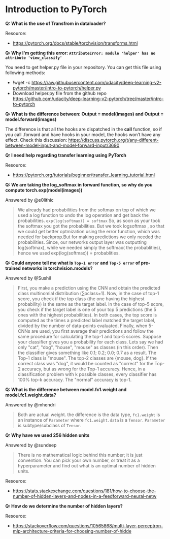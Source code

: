 # Introduction to PyTorch

**Q: What is the use of Transfrom in dataloader?**

  Resource:
-  https://pytorch.org/docs/stable/torchvision/transforms.html

**Q: Why I'm getting this error: `AttributeError: module 'helper' has no attribute 'view_classify'`**

  You need to get helper.py file in your repository. You can get this file using following methods:

-   !wget -c https://raw.githubusercontent.com/udacity/deep-learning-v2-pytorch/master/intro-to-pytorch/helper.py
-   Download helper.py file from the github repo https://github.com/udacity/deep-learning-v2-pytorch/tree/master/intro-to-pytorch

**Q: What is the difference between: Output = model(images) and Output = model.forward(images)**

  The difference is that all the hooks are dispatched in the __call__ function, so if you call .forward and have hooks in your model, the hooks won’t have any effect. Check this discussion: https://discuss.pytorch.org/t/any-different-between-model-input-and-model-forward-input/3690

**Q: I need help regarding transfer learning using PyTorch**

  Resource:
-  https://pytorch.org/tutorials/beginner/transfer_learning_tutorial.html

**Q: We are taking the log_softmax in forward function, so why do you compute torch.exp(model(images))**

  Answered by @e0lithic
  >We already had probabilities from the softmax on top of which we used a log function to undo the log operation and get back the probabilities.
`exp(log(softmax)) = softmax` So, as soon as your took the softmax you got the probabilities. But we took logsoftmax , so that we could get better optmization using the error function, which was needed for backprop.But for making predictions we only needed the probabilities. Since, our networks output layer was outputting log(softmax), while we needed simply the softmax( the probablities), hence we used exp(log(softmax)) = probablities.

**Q: Could anyone tell me what is `Top-1 error` and `Top-5 error` of pre-trained networks in torchvision.models?**

Answered by @Sushil

>First, you make a prediction using the CNN and obtain the predicted class multinomial distribution (∑pclass=1).
Now, in the case of top-1 score, you check if the top class (the one having the highest probability) is the same as the target label.
In the case of top-5 score, you check if the target label is one of your top 5 predictions (the 5 ones with the highest probabilities).
In both cases, the top score is computed as the times a predicted label matched the target label, divided by the number of data-points evaluated.
Finally, when 5-CNNs are used, you first average their predictions and follow the same procedure for calculating the top-1 and top-5 scores.
Suppose your classifier gives you a probability for each class. Lets say we had only "cat", "dog", "house", "mouse" as classes (in this order). Then the classifier gives something like
0.1; 0.2; 0.0; 0.7 as a result. The Top-1 class is "mouse". The top-2 classes are {mouse, dog}. If the correct class was "dog", it would be counted as "correct" for the Top-2 accuracy, but as wrong for the Top-1 accuracy.
Hence, in a classification problem with k possible classes, every classifier has 100% top-k accuracy. The "normal" accuracy is top-1.


**Q: What is the difference between model.fc1.weight and model.fc1.weight.data?**

Answered by @mhendri

>Both are actual weight. the difference is the data type, `fc1.weight` is an instance of `Parameter` where `fc1.weight.data` is a `Tensor`. `Parameter` is subtype/subclass of `Tensor`.

**Q: Why have we used 256 hidden units**

Answered by @sundeep

>There is no mathematical logic behind this number; it is just convention. You can pick your own number, or treat it as a hyperparameter and find out what is an optimal number of hidden units.

Resource:
-  https://stats.stackexchange.com/questions/181/how-to-choose-the-number-of-hidden-layers-and-nodes-in-a-feedforward-neural-netw

**Q: How do we determine the number of hidden layers?**

Resource:
-  https://stackoverflow.com/questions/10565868/multi-layer-perceptron-mlp-architecture-criteria-for-choosing-number-of-hidde


